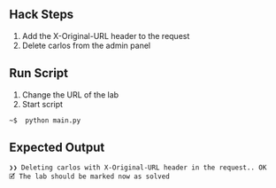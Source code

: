 ## Hack Steps

1. Add the X-Original-URL header to the request
2. Delete carlos from the admin panel

## Run Script

1. Change the URL of the lab
2. Start script

```
~$  python main.py
```

## Expected Output

```
❯❯ Deleting carlos with X-Original-URL header in the request.. OK
🗹 The lab should be marked now as solved
```
